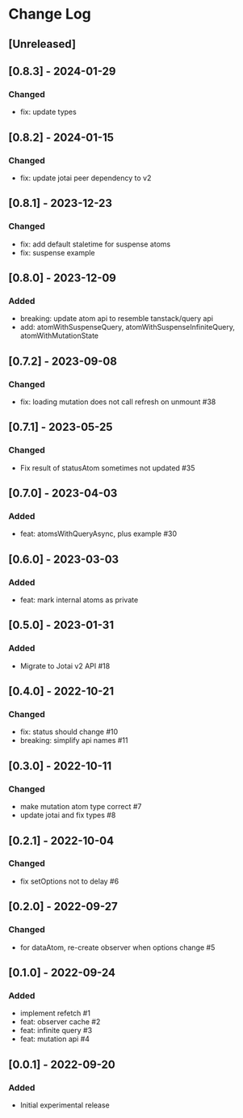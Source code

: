# Change Log

## [Unreleased]

## [0.8.3] - 2024-01-29
### Changed
- fix: update types

## [0.8.2] - 2024-01-15
### Changed
- fix: update jotai peer dependency to v2

## [0.8.1] - 2023-12-23
### Changed
- fix: add default staletime for suspense atoms
- fix: suspense example

## [0.8.0] - 2023-12-09
### Added
- breaking: update atom api to resemble tanstack/query api
- add: atomWithSuspenseQuery, atomWithSuspenseInfiniteQuery, atomWithMutationState

## [0.7.2] - 2023-09-08
### Changed
- fix: loading mutation does not call refresh on unmount #38

## [0.7.1] - 2023-05-25
### Changed
- Fix result of statusAtom sometimes not updated #35

## [0.7.0] - 2023-04-03
### Added
- feat: atomsWithQueryAsync, plus example #30

## [0.6.0] - 2023-03-03
### Added
- feat: mark internal atoms as private

## [0.5.0] - 2023-01-31
### Added
- Migrate to Jotai v2 API #18

## [0.4.0] - 2022-10-21
### Changed
- fix: status should change #10
- breaking: simplify api names #11

## [0.3.0] - 2022-10-11
### Changed
- make mutation atom type correct #7
- update jotai and fix types #8

## [0.2.1] - 2022-10-04
### Changed
- fix setOptions not to delay #6

## [0.2.0] - 2022-09-27
### Changed
- for dataAtom, re-create observer when options change #5

## [0.1.0] - 2022-09-24
### Added
- implement refetch #1
- feat: observer cache #2
- feat: infinite query #3
- feat: mutation api #4

## [0.0.1] - 2022-09-20
### Added
- Initial experimental release
